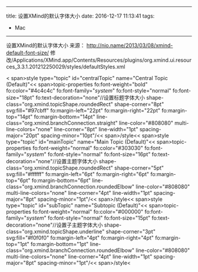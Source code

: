 ----
title: 设置XMind的默认字体大小
date: 2016-12-17 11:13:41
tags:
- Mac
----
设置XMind的默认字体大小
来源：	http://nio.name/2013/03/08/xmind-default-font-size/
修改/Applications/XMind.app/Contents/Resources/plugins/org.xmind.ui.resources_3.3.1.201212250029/styles/defaultStyles.xml

< span>style type="topic" id="centralTopic" name="Central Topic (Default)"<< span>topic-properties fo:font-weight="bold" fo:color="#4c4c4c"        fo:font-family="$system$" fo:font-style="normal"        fo:font-size="18pt" fo:text-decoration="none"//设置标题字体大小        shape-class="org.xmind.topicShape.roundedRect"        shape-corner="8pt" svg:fill="#97cbff" fo:margin-left="22pt"        fo:margin-right="22pt" fo:margin-top="14pt" fo:margin-bottom="14pt"        line-class="org.xmind.branchConnection.straight"        line-color="#808080" multi-line-colors="none" line-corner="8pt"        line-width="1pt" spacing-major="20pt" spacing-minor="10pt"/<< span>/style<< span>style type="topic" id="mainTopic" name="Main Topic (Default)"<< span>topic-properties fo:font-weight="normal" fo:color="#303030"        fo:font-family="$system$" fo:font-style="normal"        fo:font-size="16pt" fo:text-decoration="none"//设置主题字体大小        shape-class="org.xmind.topicShape.roundedRect"        shape-corner="5pt" svg:fill="#ffffff" fo:margin-left="6pt"        fo:margin-right="6pt" fo:margin-top="6pt" fo:margin-bottom="6pt"        line-class="org.xmind.branchConnection.roundedElbow"        line-color="#808080" multi-line-colors="none" line-corner="4pt"        line-width="1pt" spacing-major="8pt" spacing-minor="1pt"/<< span>/style<< span>style type="topic" id="subTopic" name="Subtopic (Default)"<< span>topic-properties fo:font-weight="normal" fo:color="#000000"        fo:font-family="$system$" fo:font-style="normal"        fo:font-size="15pt" fo:text-decoration="none"//设置子主题字体大小        shape-class="org.xmind.topicShape.underline"        shape-corner="3pt" svg:fill="#f0f0f0" fo:margin-left="4pt"        fo:margin-right="4pt" fo:margin-top="1pt" fo:margin-bottom="1pt"        line-class="org.xmind.branchConnection.roundedElbow"        line-color="#808080" multi-line-colors="none" line-corner="4pt"        line-width="1pt" spacing-major="8pt" spacing-minor="1pt"/<< span>/style<
